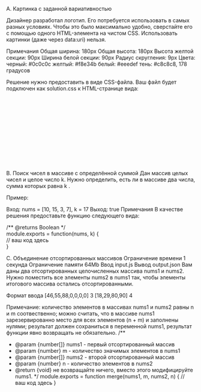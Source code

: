 A. Картинка с заданной вариативностью

Дизайнер разработал логотип. Его потребуется использовать в самых разных условиях. Чтобы это было максимально удобно, сверстайте его с помощью одного HTML-элемента на чистом CSS.
Использовать картинки (даже через data:uri) нельзя.

Примечания
Общая ширина: 180px
Общая высота: 180px
Высота желтой секции: 90px
Ширина белой секции: 90px
Радиус скругления: 9px
Цвета:
черный: #0c0c0c
желтый: #f8e34b
белый: #eeedef
тень: #c8c8c8, 178 градусов

Решение нужно предоставить в виде CSS-файла.
Ваш файл будет подключен как solution.css к HTML-странице вида:

<!DOCTYPE html>  
<html>  
    <head>  
        <meta http-equiv="Content-Security-Policy" content="default-src ’self’; style-src ’unsafe-inline’ ’self’"/>  
        <style>  
            div {  
                width: 180px;  
                height: 180px;  
            }  
        </style>  
        <link rel="stylesheet" href="solution.css">  
    </head>  
    <body>  
        <div></div>  
    </body>  
</html>


B. Поиск чисел в массиве с определённой суммой
Дан массив целых чисел и целое число k. Нужно определить, есть ли в массиве два числа, сумма которых равна k . 


Пример:

Вход: nums = [10, 15, 3, 7], k = 17
Выход: true
Примечания
В качестве решения предоставьте функцию следующего вида:

/** @returns Boolean */  
module.exports = function(nums, k) {  
   // ваш код здесь  
}


C. Объединение отсортированных массивов
Ограничение времени	1 секунда
Ограничение памяти	64Mb
Ввод	input.js
Вывод	output.json
Вам даны два отсортированных целочисленных массива nums1 и nums2. Нужно поместить все элементы nums2 в nums1 так, чтобы элементы итогового массива остались отсортированными.

Формат ввода
[46,55,88,0,0,0,0] 3 [18,29,80,90] 4

Примечание:
количество элементов в массивах nums1 и nums2 равны n и m соотвественно;
можно считать, что в массиве nums1 зарезервированно место для всех элементов (n + m) и заполнены нулями;
результат должен сохраниться в переменной nums1, результат функции явно возвращать не обязательно.
/**
 * @param {number[]} nums1 - первый отсортированный массив
 * @param {number} m - количество значимых элементов в nums1
 * @param {number[]} nums2 - второй отсортированный массив
 * @param {number} n - количество элементов в nums2
 * @return {void} не возвращайте ничего, вместо этого модифицируйте nums1.
 */
module.exports = function merge(nums1, m, nums2, n) {
   // ваш код здесь
}
